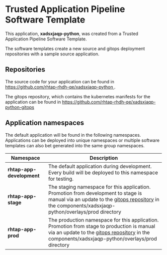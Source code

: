 # Trusted Application Pipeline Software Template

This application, **xadsxjaqp-python**, was created from a Trusted Application Pipeline Software Template.

The software templates create a new source and gitops deployment repositories with a sample source application. 

## Repositories

The source code for your application can be found in [https://github.com/rhtap-rhdh-qe/xadsxjaqp-python ](https://github.com/rhtap-rhdh-qe/xadsxjaqp-python ).
 
The gitops repository, which contains the kubernetes manifests for the application can be found in 
[https://github.com/rhtap-rhdh-qe/xadsxjaqp-python-gitops ](https://github.com/rhtap-rhdh-qe/xadsxjaqp-python-gitops ) 

## Application namespaces 

The default application will be found in the following namespaces. Applications can be deployed into unique namespaces or multiple software templates can also bet generated into the same group namespaces.  

|  Namespace   |  Description   |  
| -------- | -------- |   
| **rhtap-app-development** | The default application during development. Every build will be deployed to this namespace for testing. | 
| **rhtap-app-stage** | The staging namespace for this application. Promotion from development to stage is manual via an update to the [gitops repository](https://github.com/rhtap-rhdh-qe/xadsxjaqp-python-gitops ) in the components/xadsxjaqp-python/overlays/prod directory |  
| **rhtap-app-prod** | The production namespace for this application. Promotion from stage to production is manual via an update to the [gitops repository](https://github.com/rhtap-rhdh-qe/xadsxjaqp-python-gitops ) in the components/xadsxjaqp-python/overlays/prod directory | 